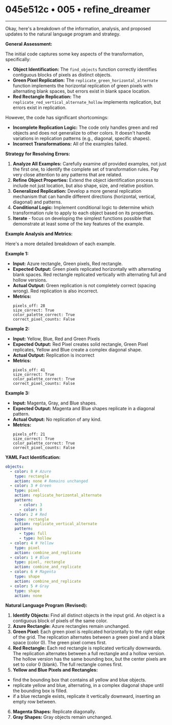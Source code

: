 # 045e512c • 005 • refine_dreamer

---
Okay, here's a breakdown of the information, analysis, and proposed updates to the natural language program and strategy.

**General Assessment:**

The initial code captures some key aspects of the transformation, specifically:

*   **Object Identification:** The `find_objects` function correctly identifies contiguous blocks of pixels as distinct objects.
*   **Green Pixel Replication:** The `replicate_green_horizontal_alternate` function implements the horizontal replication of green pixels with alternating blank spaces, but errors exist in blank space location.
*    **Red Rectangle Replication:** The `replicate_red_vertical_alternate_hollow` implements replication, but errors exist in replication.

However, the code has significant shortcomings:

*   **Incomplete Replication Logic:** The code only handles green and red objects and does not generalize to other colors. It doesn't handle variations in replication patterns (e.g., diagonal, specific shapes).
*   **Incorrect Transformations:** All of the examples failed.

**Strategy for Resolving Errors:**

1.  **Analyze All Examples:** Carefully examine *all* provided examples, not just the first one, to identify the complete set of transformation rules. Pay very close attention to any patterns that are related.
2.  **Refine Object Properties:** Extend the object identification process to include not just location, but also shape, size, and relative position.
3.  **Generalized Replication:** Develop a more general replication mechanism that can handle different directions (horizontal, vertical, diagonal) and patterns.
4.  **Conditional Logic:** Implement conditional logic to determine which transformation rule to apply to each object based on its properties.
5. **Iterate** - focus on developing the simplest functions possible that demonstrate at least some of the key features of the example.

**Example Analysis and Metrics:**

Here's a more detailed breakdown of each example.

**Example 1:**

*   **Input:** Azure rectangle, Green pixels, Red rectangle.
*   **Expected Output:** Green pixels replicated horizontally with alternating blank spaces. Red rectangle replicated vertically with alternating full and hollow versions.
*   **Actual Output:** Green replication is not completely correct (spacing wrong). Red replication is also incorrect.
* **Metrics:**
    ```
    pixels_off: 28
    size_correct: True
    color_palette_correct: True
    correct_pixel_counts: False
    ```

**Example 2:**

*   **Input:** Yellow, Blue, Red and Green Pixels
*   **Expected Output:** Red Pixel creates solid rectangle, Green Pixel replicates, Yellow and Blue create a complex diagonal shape.
*   **Actual Output:** Replication is incorrect
* **Metrics:**
    ```
    pixels_off: 41
    size_correct: True
    color_palette_correct: True
    correct_pixel_counts: False
    ```

**Example 3:**

*   **Input:** Magenta, Gray, and Blue shapes.
*   **Expected Output:** Magenta and Blue shapes replicate in a diagonal pattern.
*   **Actual Output:** No replication of any kind.
* **Metrics:**
    ```
    pixels_off: 21
    size_correct: True
    color_palette_correct: True
    correct_pixel_counts: False
    ```

**YAML Fact Identification:**
```yaml
objects:
  - color: 8 # Azure
    type: rectangle
    action: none # Remains unchanged
  - color: 3 # Green
    type: pixel
    action: replicate_horizontal_alternate
    pattern:
      - color: 3
      - color: 0
  - color: 2 # Red
    type: rectangle
    action: replicate_vertical_alternate
    pattern:
      - type: full
      - type: hollow
  - color: 4 # Yellow
    type: pixel
    action: combine_and_replicate
  - color: 1 # Blue
    type: pixel, rectangle
    action: combine_and_replicate
  - color: 6 # Magenta
    type: shape
    action: combine_and_replicate
  - color: 5 # Gray
    type: shape
    action: none
```

**Natural Language Program (Revised):**

1.  **Identify Objects:** Find all distinct objects in the input grid. An object is a contiguous block of pixels of the same color.
2.  **Azure Rectangle:** Azure rectangles remain unchanged.
3.  **Green Pixel:** Each green pixel is replicated horizontally to the right edge of the grid. The replication alternates between a green pixel and a blank space (color 0). The green pixel comes first.
4.  **Red Rectangle:** Each red rectangle is replicated vertically downwards. The replication alternates between a full rectangle and a hollow version. The hollow version has the same bounding box, but the center pixels are set to color 0 (blank). The full rectangle comes first.
5.  **Yellow and Blue Pixels and Rectangles:**
   - find the bounding box that contains all yellow and blue objects.
   - replicate yellow and blue, alternating, in a complex diagonal shape until the bounding box is filled.
   - if a blue rectangle exists, replicate it vertically downward, inserting an empty row between.
6.  **Magenta Shapes:** Replicate diagonally.
7. **Gray Shapes:** Gray objects remain unchanged.

